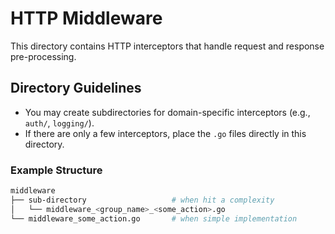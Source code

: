 # HTTP Middleware

This directory contains HTTP interceptors that handle request and response pre-processing.

## Directory Guidelines

- You may create subdirectories for domain-specific interceptors (e.g., `auth/`, `logging/`).
- If there are only a few interceptors, place the `.go` files directly in this directory.

### Example Structure

```bash
middleware
├── sub-directory                   # when hit a complexity
│   └── middleware_<group_name>_<some_action>.go
└── middleware_some_action.go       # when simple implementation
```